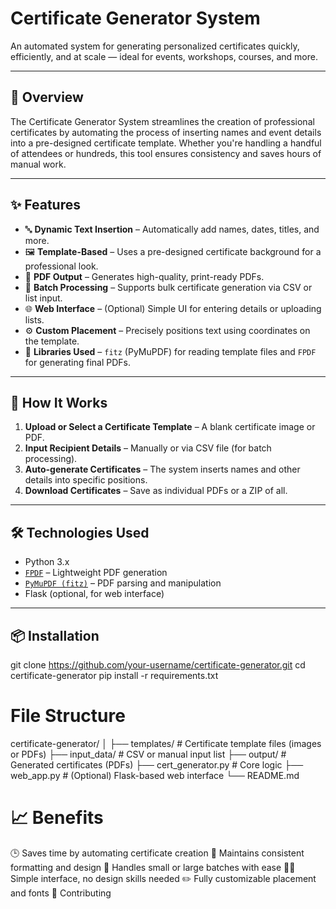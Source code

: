 # Certificate Generator System

An automated system for generating personalized certificates quickly, efficiently, and at scale — ideal for events, workshops, courses, and more.

---

## 📌 Overview

The Certificate Generator System streamlines the creation of professional certificates by automating the process of inserting names and event details into a pre-designed certificate template. Whether you're handling a handful of attendees or hundreds, this tool ensures consistency and saves hours of manual work.

---

## ✨ Features

- 🔤 **Dynamic Text Insertion** – Automatically add names, dates, titles, and more.
- 🖼️ **Template-Based** – Uses a pre-designed certificate background for a professional look.
- 📄 **PDF Output** – Generates high-quality, print-ready PDFs.
- 🔁 **Batch Processing** – Supports bulk certificate generation via CSV or list input.
- 🌐 **Web Interface** – (Optional) Simple UI for entering details or uploading lists.
- ⚙️ **Custom Placement** – Precisely positions text using coordinates on the template.
- 🧩 **Libraries Used** – `fitz` (PyMuPDF) for reading template files and `FPDF` for generating final PDFs.

---

## 🚀 How It Works

1. **Upload or Select a Certificate Template** – A blank certificate image or PDF.
2. **Input Recipient Details** – Manually or via CSV file (for batch processing).
3. **Auto-generate Certificates** – The system inserts names and other details into specific positions.
4. **Download Certificates** – Save as individual PDFs or a ZIP of all.

---

## 🛠️ Technologies Used

- Python 3.x
- [`FPDF`](https://pyfpdf.github.io/fpdf2/) – Lightweight PDF generation
- [`PyMuPDF (fitz)`](https://pymupdf.readthedocs.io/) – PDF parsing and manipulation
- Flask (optional, for web interface)

---

## 📦 Installation

git clone https://github.com/your-username/certificate-generator.git
cd certificate-generator
pip install -r requirements.txt



# File Structure 

certificate-generator/
│
├── templates/               # Certificate template files (images or PDFs)
├── input_data/              # CSV or manual input list
├── output/                  # Generated certificates (PDFs)
├── cert_generator.py        # Core logic
├── web_app.py               # (Optional) Flask-based web interface
└── README.md


# 📈 Benefits

🕒 Saves time by automating certificate creation
🎯 Maintains consistent formatting and design
📁 Handles small or large batches with ease
🧑‍💻 Simple interface, no design skills needed
✏️ Fully customizable placement and fonts
🤝 Contributing




